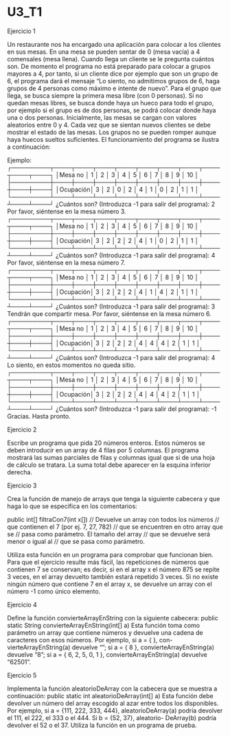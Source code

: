 # U3_T1

Ejercicio 1

Un restaurante nos ha encargado una aplicación para colocar a los clientes en
sus mesas. En una mesa se pueden sentar de 0 (mesa vacía) a 4 comensales
(mesa llena). Cuando llega un cliente se le pregunta cuántos son. De momento
el programa no está preparado para colocar a grupos mayores a 4, por tanto, si
un cliente dice por ejemplo que son un grupo de 6, el programa dará el mensaje
“Lo siento, no admitimos grupos de 6, haga grupos de 4 personas
como máximo e intente de nuevo”. Para el grupo que llega, se busca
siempre la primera mesa libre (con 0 personas). Si no quedan mesas libres, se
busca donde haya un hueco para todo el grupo, por ejemplo si el grupo es de
dos personas, se podrá colocar donde haya una o dos personas. Inicialmente,
las mesas se cargan con valores aleatorios entre 0 y 4. Cada vez que se sientan
nuevos clientes se debe mostrar el estado de las mesas. Los grupos no se
pueden romper aunque haya huecos sueltos suficientes. El funcionamiento del
programa se ilustra a continuación:

Ejemplo:
┌─────────┬────┬────┬────┬────┬────┬────┬────┬────┬────┬────┐
│Mesa no  │  1 │  2 │  3 │  4 │  5 │  6 │  7 │  8 │  9 │ 10 │
├─────────┼────┼────┼────┼────┼────┼────┼────┼────┼────┼────┤
│Ocupación│  3 │  2 │  0 │  2 │  4 │  1 │  0 │  2 │  1 │  1 │
└─────────┴────┴────┴────┴────┴────┴────┴────┴────┴────┴────┘
¿Cuántos son? (Introduzca -1 para salir del programa): 2
Por favor, siéntense en la mesa número 3.
┌─────────┬────┬────┬────┬────┬────┬────┬────┬────┬────┬────┐
│Mesa no  │  1 │  2 │  3 │  4 │  5 │  6 │  7 │  8 │  9 │ 10 │
├─────────┼────┼────┼────┼────┼────┼────┼────┼────┼────┼────┤
│Ocupación│  3 │  2 │  2 │  2 │  4 │  1 │  0 │  2 │  1 │  1 │
└─────────┴────┴────┴────┴────┴────┴────┴────┴────┴────┴────┘
¿Cuántos son? (Introduzca -1 para salir del programa): 4
Por favor, siéntense en la mesa número 7.
┌─────────┬────┬────┬────┬────┬────┬────┬────┬────┬────┬────┐
│Mesa no  │  1 │  2 │  3 │  4 │  5 │  6 │  7 │  8 │  9 │ 10 │
├─────────┼────┼────┼────┼────┼────┼────┼────┼────┼────┼────┤
│Ocupación│  3 │  2 │  2 │  2 │  4 │  1 │  4 │  2 │  1 │  1 │
└─────────┴────┴────┴────┴────┴────┴────┴────┴────┴────┴────┘
¿Cuántos son? (Introduzca -1 para salir del programa): 3
Tendrán que compartir mesa. Por favor, siéntense en la mesa número 6.
┌─────────┬────┬────┬────┬────┬────┬────┬────┬────┬────┬────┐
│Mesa no  │  1 │  2 │  3 │  4 │  5 │  6 │  7 │  8 │  9 │ 10 │
├─────────┼────┼────┼────┼────┼────┼────┼────┼────┼────┼────┤
│Ocupación│  3 │  2 │  2 │  2 │  4 │  4 │  4 │  2 │  1 │  1 │
└─────────┴────┴────┴────┴────┴────┴────┴────┴────┴────┴────┘
¿Cuántos son? (Introduzca -1 para salir del programa): 4
Lo siento, en estos momentos no queda sitio.
┌─────────┬────┬────┬────┬────┬────┬────┬────┬────┬────┬────┐
│Mesa no  │  1 │  2 │  3 │  4 │  5 │  6 │  7 │  8 │  9 │ 10 │
├─────────┼────┼────┼────┼────┼────┼────┼────┼────┼────┼────┤
│Ocupación│  3 │  2 │  2 │  2 │  4 │  4 │  4 │  2 │  1 │  1 │
└─────────┴────┴────┴────┴────┴────┴────┴────┴────┴────┴────┘
¿Cuántos son? (Introduzca -1 para salir del programa): -1
Gracias. Hasta pronto.

Ejercicio 2

Escribe un programa que pida 20 números enteros. Estos números se deben
introducir en un array de 4 filas por 5 columnas. El programa mostrará las
sumas parciales de filas y columnas igual que si de una hoja de cálculo se
tratara. La suma total debe aparecer en la esquina inferior derecha.



Ejercicio 3

Crea la función de manejo de arrays que tenga la siguiente cabecera y que haga
lo que se especifica en los comentarios:

public int[] filtraCon7(int x[]) // Devuelve un array con todos los números
                                 // que contienen el 7 (por ej. 7, 27, 782)
                                 // que se encuentren en otro array que se
                                 // pasa como parámetro. El tamaño del array
                                 // que se devuelve será menor o igual al
                                // que se pasa como parámetro.

Utiliza esta función en un programa para comprobar que funcionan bien. Para
que el ejercicio resulte más fácil, las repeticiones de números que contienen
7 se conservan; es decir, si en el array x el número 875 se repite 3 veces, en
el array devuelto también estará repetido 3 veces. Si no existe ningún número
que contiene 7 en el array x, se devuelve un array con el número -1 como único
elemento.

Ejercicio 4

Define la función convierteArrayEnString con la siguiente cabecera:
public static String convierteArrayEnString(int[] a)
Esta función toma como parámetro un array que contiene números y devuelve
una cadena de caracteres con esos números. Por ejemplo, si a = { }, con-
vierteArrayEnString(a) devuelve “”; si a = { 8 }, convierteArrayEnString(a)
devuelve “8”; si a = { 6, 2, 5, 0, 1 }, convierteArrayEnString(a) devuelve
“62501”.

Ejercicio 5

Implementa la función aleatorioDeArray con la cabecera que se muestra a
continuación:
public static int aleatorioDeArray(int[] a)
Esta función debe devolver un número del array escogido al azar entre todos
los disponibles. Por ejemplo, si a = {111, 222, 333, 444}, aleatorioDeArray(a)
podría devolver el 111, el 222, el 333 o el 444. Si b = {52, 37}, aleatorio-
DeArray(b) podría devolver el 52 o el 37. Utiliza la función en un programa de
prueba.
